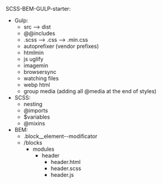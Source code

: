 SCSS-BEM-GULP-starter:
- Gulp:
  - src --> dist
  - @@includes
  - .scss --> .css --> .min.css
  - autoprefixer (vendor prefixes)
  - htmlmin
  - js uglify
  - imagemin
  - browsersync
  - watching files
  - webp html
  - group media (adding all @media at the end of styles)
- SCSS:
  - nesting
  - @imports
  - $variables
  - @mixins
- BEM:
  - .block__element--modificator
  - /blocks
    - modules
      - header
        - header.html
        - header.scss
        - header.js
